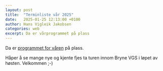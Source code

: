 ```yaml
---
layout: post
title:  "Terminliste vår 2025"
date:   2025-01-25 12:13:00 +0100
author: Hans Vigleik Jakobsen
categories: web
excerpt: Da er vårprogrammet på plass
---
```

Da er [programmet for våren] på plass.

Håper å se mange nye og kjente fjes ta turen innom Bryne VGS i løpet av høsten. Velkommen ;-)

[programmet for våren]: https://jærensjakk.no/terminliste/